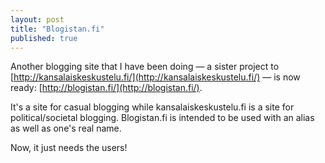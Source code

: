 ```yaml
---
layout: post
title: "Blogistan.fi"
published: true
---
```


Another blogging site that I have been doing — a sister project to [http://kansalaiskeskustelu.fi/](http://kansalaiskeskustelu.fi/) — is now ready: [http://blogistan.fi/](http://blogistan.fi/).

It's a site for casual blogging while kansalaiskeskustelu.fi is a site for political/societal blogging. Blogistan.fi is intended to be used with an alias as well as one's real name.

Now, it just needs the users!

